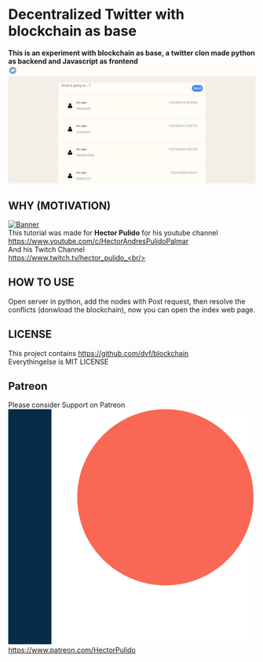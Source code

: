 # Decentralized Twitter with blockchain as base

<b>This is an experiment with blockchain as base, a twitter clon made python as backend and Javascript as frontend</b><br/>
![Example](/Images/ExampleImage.PNG) 

## WHY (MOTIVATION)
[![Banner](http://img.youtube.com/vi/7HJLfxozKWw/0.jpg)](http://www.youtube.com/watch?v=7HJLfxozKWw)<br/>
This tutorial was made for <b>Hector Pulido</b> for his youtube channel <br/>
https://www.youtube.com/c/HectorAndresPulidoPalmar <br/>
And his Twitch Channel<br/>
https://www.twitch.tv/hector_pulido_<br/>

## HOW TO USE
Open server in python, add the nodes with Post request, then resolve the conflicts (donwload the blockchain), now you can open the index web page.

## LICENSE
This project contains https://github.com/dvf/blockchain <br/>
Everythingelse is MIT LICENSE

## Patreon
Please consider Support on Patreon<br/>
![Please consider support on patreon](/Images/Patreon.png)<br/>
https://www.patreon.com/HectorPulido
